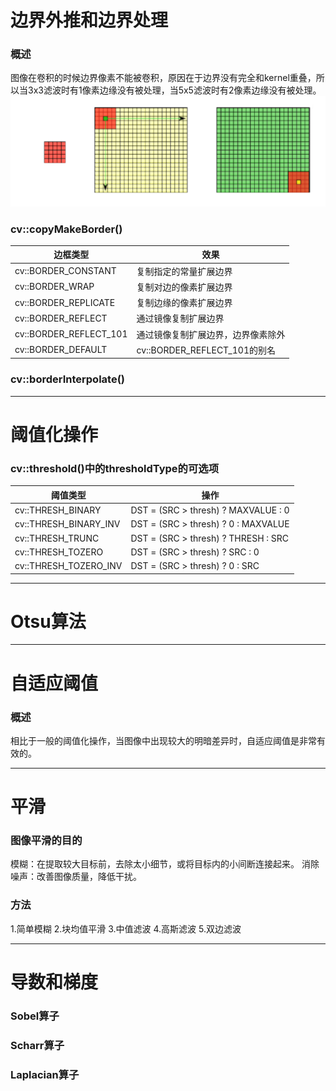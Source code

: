 # 边界外推和边界处理
### 概述
图像在卷积的时候边界像素不能被卷积，原因在于边界没有完全和kernel重叠，所以当3x3滤波时有1像素边缘没有被处理，当5x5滤波时有2像素边缘没有被处理。
![image](https://github.com/Otto-Xu/MyCodeRepository/blob/master/OpenCv/LearningOpenCv3/10.%20Filters%20and%20Convolution/%E8%BE%B9%E7%BC%98%E5%A4%96%E6%8E%A8.png)
### cv::copyMakeBorder()
边框类型|效果
----|----
cv::BORDER_CONSTANT|复制指定的常量扩展边界
cv::BORDER_WRAP|复制对边的像素扩展边界
cv::BORDER_REPLICATE|复制边缘的像素扩展边界
cv::BORDER_REFLECT|通过镜像复制扩展边界
cv::BORDER_REFLECT_101|通过镜像复制扩展边界，边界像素除外
cv::BORDER_DEFAULT|cv::BORDER_REFLECT_101的别名
### cv::borderInterpolate()
----------------------------------------------------------------------------------------------------------
# 阈值化操作
### cv::threshold()中的thresholdType的可选项
阈值类型|操作
----|----
cv::THRESH_BINARY | DST = (SRC > thresh) ? MAXVALUE : 0
cv::THRESH_BINARY_INV | DST = (SRC > thresh) ? 0 : MAXVALUE
cv::THRESH_TRUNC | DST = (SRC > thresh) ? THRESH : SRC
cv::THRESH_TOZERO | DST = (SRC > thresh) ? SRC : 0
cv::THRESH_TOZERO_INV | DST = (SRC > thresh) ? 0 : SRC

----------------------------------------------------------------------------------------------------------
# Otsu算法

----------------------------------------------------------------------------------------------------------
# 自适应阈值
### 概述
相比于一般的阈值化操作，当图像中出现较大的明暗差异时，自适应阈值是非常有效的。

----------------------------------------------------------------------------------------------------------
# 平滑
### 图像平滑的目的
模糊：在提取较大目标前，去除太小细节，或将目标内的小间断连接起来。
消除噪声：改善图像质量，降低干扰。
### 方法
1.简单模糊
2.块均值平滑
3.中值滤波
4.高斯滤波
5.双边滤波

 ----------------------------------------------------------------------------------------------------------
 # 导数和梯度
 ### Sobel算子
 ### Scharr算子
 ### Laplacian算子
